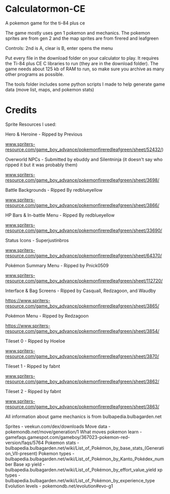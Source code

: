 # Calculatormon-CE
A pokemon game for the ti-84 plus ce

The game mostly uses gen 1 pokemon and mechanics. The pokemon sprites are from gen 2 and the map sprites are from firered and leafgreen

Controls: 2nd is A, clear is B, enter opens the menu

Put every file in the download folder on your calculator to play. It requires the Ti-84 plus CE C libraries to run (they are in the download folder). The game needs about 125 kb of RAM to run, so make sure you archive as many other programs as possible.


The tools folder includes some python scripts I made to help generate game data (move list, maps, and pokemon stats)




# Credits



Sprite Resources I used:

Hero & Heroine - Ripped by Previous

www.spriters-resource.com/game_boy_advance/pokemonfireredleafgreen/sheet/52432/)

Overworld NPCs - Submitted by ebuddy and Silentninja (it doesn't say who ripped it but it was probably them)

www.spriters-resource.com/game_boy_advance/pokemonfireredleafgreen/sheet/3698/

Battle Backgrounds - Ripped By redblueyellow

www.spriters-resource.com/game_boy_advance/pokemonfireredleafgreen/sheet/3866/

HP Bars & In-battle Menu - Ripped By redblueyellow

www.spriters-resource.com/game_boy_advance/pokemonfireredleafgreen/sheet/33690/

Status Icons - Superjustinbros

www.spriters-resource.com/game_boy_advance/pokemonfireredleafgreen/sheet/64370/

Pokémon Summary Menu - Ripped by Pnick0509

www.spriters-resource.com/game_boy_advance/pokemonfireredleafgreen/sheet/112720/

Interface & Bag Screens - Ripped by Casquall, Redzagoon, and Waudby

https://www.spriters-resource.com/game_boy_advance/pokemonfireredleafgreen/sheet/3865/

Pokémon Menu - Ripped by Redzagoon

https://www.spriters-resource.com/game_boy_advance/pokemonfireredleafgreen/sheet/3854/

Tileset 0 - Ripped by Hoeloe

www.spriters-resource.com/game_boy_advance/pokemonfireredleafgreen/sheet/3870/

Tileset 1 - Ripped by fabnt

www.spriters-resource.com/game_boy_advance/pokemonfireredleafgreen/sheet/3862/

Tileset 2 - Ripped by fabnt

www.spriters-resource.com/game_boy_advance/pokemonfireredleafgreen/sheet/3863/
  
  
All information about game mechanics is from bulbapedia.bulbagarden.net

Sprites - veekun.com/dex/downloads
Move data - pokemondb.net/move/generation/1
What moves pokemon learn - gamefaqs.gamespot.com/gameboy/367023-pokemon-red-version/faqs/5764
Pokemon stats - bulbapedia.bulbagarden.net/wiki/List_of_Pokémon_by_base_stats_(Generation_VII-present)
Pokemon types - bulbapedia.bulbagarden.net/wiki/List_of_Pokémon_by_Kanto_Pokédex_number
Base xp yield - bulbapedia.bulbagarden.net/wiki/List_of_Pokémon_by_effort_value_yield
xp types - bulbapedia.bulbagarden.net/wiki/List_of_Pokémon_by_experience_type
Evolution levels - pokemondb.net/evolution#evo-g1
